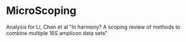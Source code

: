# MicroScoping
Analysis for Li, Chen et al "In harmony? A scoping review of methods to combine multiple 16S amplicon data sets"
